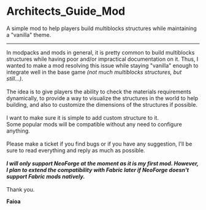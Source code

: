# Architects_Guide_Mod
A simple mod to help players build multiblocks structures while maintaining a "vanilla" theme.
___
In modpacks and mods in general, it is pretty common to build multiblocks structures while having poor and/or
impractical documentation on it. Thus, I wanted to make a mod resolving this issue while staying "vanilla" enough to integrate well in the base game *(not much multiblocks structures, but still...)*.\
\
The idea is to give players the ability to check the materials requirements dynamically, to provide a way to visualize
the structures in the world to help building, and also to customize the dimensions of the structures if possible.\
\
I want to make sure it is simple to add custom structure to it.\
Some popular mods will be compatible without any need to configure anything.\
\
Please make a ticket if you find bugs or if you have any suggestion, I'll be sure to read everything and reply as much
as possible.\
\
***I will only support NeoForge at the moment as it is my first mod. However, I plan to extend the compatibility with
Fabric later if NeoForge doesn't support Fabric mods natively.***\
\
Thank you.

**Faioa**